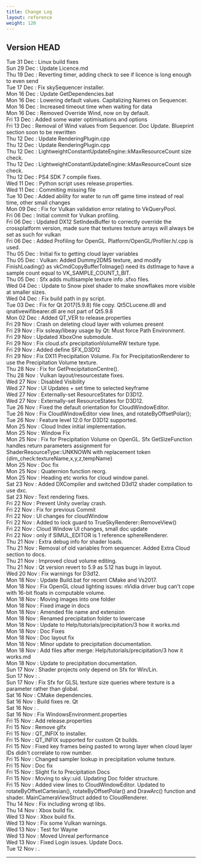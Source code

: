 ```yaml
---
title: Change Log
layout: reference
weight: 120
---
```



Version HEAD
---
Tue 31 Dec : Linux build fixes  
Sun 29 Dec : Update Licence.md  
Thu 19 Dec : Reverting timer, adding check to see if licence is long enough to even send  
Tue 17 Dec : Fix skySequencer installer.  
Mon 16 Dec : Update GetDependencies.bat  
Mon 16 Dec : Lowering default values. Capitalizing Names on Sequencer.  
Mon 16 Dec : Increased timeout time when waiting for data  
Mon 16 Dec : Removed Override Wind, now on by default.  
Fri 13 Dec : Added some water optimisations and options  
Fri 13 Dec : Removal of Wind values from Sequencer. Doc Update. Blueprint section soon to be rewritten  
Thu 12 Dec : Update RenderingPlugin.cpp  
Thu 12 Dec : Update RenderingPlugin.cpp  
Thu 12 Dec : LightweightConstantUpdateEngine::kMaxResourceCount size check.  
Thu 12 Dec : LightweightConstantUpdateEngine::kMaxResourceCount size check.  
Thu 12 Dec : PS4 SDK 7 compile fixes.  
Wed 11 Dec : Python script uses release.properties.  
Wed 11 Dec : Commiting missing file  
Tue 10 Dec : Added ability for water to run off game time instead of real time, other small changes  
Mon 09 Dec : Fix for Vulkan validation error relating to VkQueryPool.  
Fri 06 Dec : Initial commit for Vulkan profiling.  
Fri 06 Dec : Updated DX12 SetIndexBuffer to correctly override the crossplatform version, made sure that textures texture arrays will always be set as such for vulkan  
Fri 06 Dec : Added Profiling for OpenGL. Platform/OpenGL/Profiler.h/.cpp is used.  
Thu 05 Dec : Initial fix to getting cloud layer variables  
Thu 05 Dec : Vulkan: Added Dummy2DMS texture, and modify FinishLoading() as vkCmdCopyBufferToImage() need its dstImage to have a sample count equal to VK_SAMPLE_COUNT_1_BIT.  
Thu 05 Dec : Sfx adds multisample texture info .sfxo files.  
Wed 04 Dec : Update to Snow pixel shader to make snowflakes more visible at smaller sizes.  
Wed 04 Dec : Fix build path in py script.  
Tue 03 Dec : Fix for Qt 2017(5.9.8) file copy. Qt5CLucene.dll and qnativewifibearer.dll are not part of Qt5.9.8  
Mon 02 Dec : Added QT_VER to release.properties  
Fri 29 Nov : Crash on deleting cloud layer with volumes present  
Fri 29 Nov : Fix ssleay/libeay usage by Qt: Must force Path Environment.  
Fri 29 Nov : Updated XboxOne submodule.  
Fri 29 Nov : Fix cloud.sfx precipitationVolumeRW texture type.  
Fri 29 Nov : Added define SFX_D3D12  
Fri 29 Nov : Fix DX11 Precipitation Volume. Fix for PrecipitationRenderer to use the Precipitation Volume texture.  
Thu 28 Nov : Fix for GetPrecipitationCentre().  
Thu 28 Nov : Vulkan layout/resourcestate fixes.  
Wed 27 Nov : Disabled Visibility  
Wed 27 Nov : UI Updates + set time to selected keyframe  
Wed 27 Nov : Externally-set ResourceStates for D3D12.  
Wed 27 Nov : Externally-set ResourceStates for D3D12.  
Tue 26 Nov : Fixed the default orientation for CloudWindowEditor.  
Tue 26 Nov : Fix CloudWindowEditor view lines, and rotateByOffsetPolar();  
Tue 26 Nov : Feature level 12.0 for D3D12 supported.  
Mon 25 Nov : Cloud Index initial implementation.  
Mon 25 Nov : Window Fix  
Mon 25 Nov : Fix for Precipitation Volume on OpenGL. Sfx GetSizeFunction handles return parameters assignment for ShaderResourceType::UNKNOWN with replacement token {dim_check:textureName,x,y,z,tempName}  
Mon 25 Nov : Doc fix  
Mon 25 Nov : Quaternion function reorg.  
Mon 25 Nov : Heading etc works for cloud window panel.  
Sat 23 Nov : Added DXCompiler and switched D3d12 shader compilation to use dxc.  
Sat 23 Nov : Text rendering fixes.  
Fri 22 Nov : Prevent Unity overlay crash.  
Fri 22 Nov : Fix for previous Commit  
Fri 22 Nov : UI changes for cloudWindow  
Fri 22 Nov : Added to lock guard to TrueSkyRenderer::RemoveView()  
Fri 22 Nov : Cloud Window UI changes, small doc update  
Fri 22 Nov : only if SIMUL_EDITOR is 1 reference sphereRenderer.  
Thu 21 Nov : Extra debug info for shader loads.  
Thu 21 Nov : Removal of old variables from sequencer. Added Extra Cloud section to docs.  
Thu 21 Nov : Improved cloud volume editing.  
Thu 21 Nov : Qt version revert to 5.9 as 5.12 has bugs in layout.  
Wed 20 Nov : Fix warnings for D3d12.  
Mon 18 Nov : Update Build.bat for recent CMake and Vs2017.  
Mon 18 Nov : Fix OpenGL cloud lighting issues: nVidia driver bug can't cope with 16-bit floats in computable volume.  
Mon 18 Nov : Moving images into one folder  
Mon 18 Nov : Fixed image in docs  
Mon 18 Nov : Amended file name and extension  
Mon 18 Nov : Renamed precipitation folder to lowercase  
Mon 18 Nov : Update to Help/tutorials/precipitation/3 how it works.md  
Mon 18 Nov : Doc Fixes  
Mon 18 Nov : Doc layout fix  
Mon 18 Nov : Minor update to precipitation documentation.  
Mon 18 Nov : Add files after merge: Help/tutorials/precipitation/3 how it works.md  
Mon 18 Nov : Update to precipitation documentation.  
Sun 17 Nov : Shader projects only depend on Sfx for Win/Lin.  
Sun 17 Nov : .  
Sun 17 Nov : Fix Sfx for GLSL texture size queries where texture is a parameter rather than global.  
Sat 16 Nov : CMake dependencies.  
Sat 16 Nov : Build fixes re. Qt  
Sat 16 Nov : .  
Sat 16 Nov : Fix WindowsEnvironment.properties  
Fri 15 Nov : Add release.properties  
Fri 15 Nov : Remove glfx  
Fri 15 Nov : QT_INFIX to installer.  
Fri 15 Nov : QT_INFIX supported for custom Qt builds.  
Fri 15 Nov : Fixed key frames being pasted to wrong layer when cloud layer IDs didn't correlate to row number.  
Fri 15 Nov : Changed sampler lookup in precipitation volume texture.  
Fri 15 Nov : Doc fix  
Fri 15 Nov : Slight fix to Precipitation Docs  
Fri 15 Nov : Moving to sky::uid. Updating Doc folder structure.  
Fri 15 Nov : Added view lines to CloudWindowEditor. Updated to rotateByOffsetCartesian(), rotateByOffsetPolar() and DrawArc() function and shader. MainCameraViewStruct added to CloudRenderer.  
Thu 14 Nov : Fix including wrong qt libs.  
Thu 14 Nov : Xbox build fix.  
Wed 13 Nov : Xbox build fix.  
Wed 13 Nov : Fix some Vulkan warnings.  
Wed 13 Nov : Test for Wayne  
Wed 13 Nov : Moved Unreal performance  
Wed 13 Nov : Fixed Login issues. Update Docs.  
Tue 12 Nov : .  

<hr>
